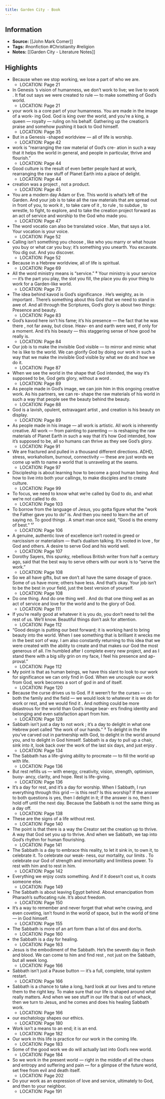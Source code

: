 ```yaml
---
title: Garden City - Book
---
```

## Information
- **Source:** [[John Mark Comer]]
- **Tags:** #nonfiction #Christianity #religion
- **Notes:** [[Garden City - Literature Notes]]

## Highlights
- Because when we stop working, we lose a part of who we are.
	- LOCATION: Page 21
- In   Genesis ’s   vision   of   humanness,   we   don’t   work   to   live;   we   live   to   work .   It   flat   out   says   we   were   created   to rule — to make something of God’s world. 
	- LOCATION: Page 21
- your   work   is   a   core   part   of   your   humanness.   You   are   made   in   the   image   of   a   work- ing   God.   God   is   king   over   the   world,   and   you’re   a   king,   a   queen   —   royalty   —   ruling   on   his   behalf.   Gathering   up the creation’s praise and somehow pushing it back to God himself. 
	- LOCATION: Page 35
- But   in   a Genesis -shaped   worldview   —   all   of   life   is   worship. 
	- LOCATION: Page 42
- work is “rearranging the raw material of God’s cre- ation   in   such   a   way   that   it   helps   the   world   in   general,   and   people   in   particular,   thrive   and   flourish.” 
	- LOCATION: Page 44
- Good culture is the result of even better people hard at work, rearranging the   raw   stuff   of   Planet   Earth   into   a   place   of   delight. 
	- LOCATION: Page 44
- creation   was   a project ,   not   a   product. 
	- LOCATION: Page 45
- You are a modern day Adam or Eve. This world is what’s left of the Garden. And your job is to take all the raw   materials   that   are   spread   out   in   front   of   you,   to   work   it ,   to   take   care   of   it ,   to   rule ,   to   subdue ,   to   wrestle,   to fight, to explore, and to take the creation project forward as an act of service and worship to the God who made you. 
	- LOCATION: Page 47
- The   word   vocatio   can   also   be   translated   voice .   Man,   that   says   a   lot.   Your   vocation   is   your   voice. 
	- LOCATION: Page 52
- Calling   isn’t   something   you   choose ,   like   who   you   marry   or   what   house   you   buy   or   what   car   you   buy;   it’s something you unearth. You excavate. You dig out. And you discover.
	- LOCATION: Page 52
- Because   in   a   Hebrew   worldview,   all   of   life   is   spiritual. 	
	- LOCATION: Page 69
- All   the   word   ministry   means   is   “service.” ⁸   Your   ministry   is   your   service   —   it’s   the   part   you   play,   the   slot   you fill, the place you do your thing to work for a Garden-like world. 
	- LOCATION: Page 73
- The   idea   behind   kavod   is   God’s   significance .   He’s   weighty,   as   in   important .   There’s   something   about   this God that we need to stand in awe of. And all through the Scriptures, God’s glory is about two things: Presence and beauty. 
	- LOCATION: Page 83
- God’s   kavod   here   isn’t   his   fame;   it’s   his   presence   —   the   fact   that   he   was   there ,   not   far   away,   but   close.   Heav- en and earth were wed, if only for a moment. And it’s his beauty — this staggering sense of how good he really is. 
	- LOCATION: Page 84
- Our job is to make the invisible God visible — to mirror and mimic what he is like to the world. We can glorify God by doing our work in such a way that we make   the   invisible   God   visible   by   what   we   do   and   how   we   do   it. 
	- LOCATION: Page 87
- When   we   see   the   world   in   the   shape   that   God   intended,   the   way   it’s   supposed   to   be,   God   gets   glory,   without a   word . 
	- LOCATION: Page 89
- As   people   made   in   God’s   image,   we   can   join   him   in   this   ongoing   creative   work.   As   his   partners,   we   can   re- shape   the   raw   materials   of   his   world   in   such   a   way   that   people   see   the   beauty   behind   the   beauty. 
	- LOCATION: Page 88
- God is a lavish, opulent,   extravagant   artist ,   and   creation   is   his   beauty   on   display. 
	- LOCATION: Page 89
- As people made in his image — all work is artistic. All work is inherently creative. All work — from painting to parenting — is reshaping the raw materials of Planet Earth in such a way that it’s how God intended, how it’s supposed to be, all so humans can thrive as they see God’s glory. 
	- LOCATION: Page 91
- We   are   fractured   and   pulled   in   a   thousand   different   directions. ADHD, stress, workaholism, burnout, connectivity — these are just words we come up with to name a world that is unraveling at the seams. 
	- LOCATION: Page 97
- Discipleship   is   about   learning   how   to   become   a   good   human   being.   And   how   to   live   into   both   your   callings, to   make   disciples   and   to   create   culture.  
	- LOCATION: Page 99
- To   focus,   we   need   to   know   what   we’re   called   by   God   to   do,   and   what   we’re   not   called   to   do.
	- LOCATION: Page 103
- To borrow from the language of Jesus, you gotta figure what the “work the Father gave you to do” is. And   then   you   need   to   learn   the   art   of   saying   no.   To   good   things .   A   smart   man   once   said,   “Good   is   the   enemy of   best.” ¹⁷
	- LOCATION: Page 106
- A genuine, authentic love of excellence isn’t rooted in greed or narcissism or materialism — that’s dualism talking.   It’s   rooted   in   love ,   for   God   and   others.   A   desire   to   serve   God   and   his   world   well.
	- LOCATION: Page 107
- Dorothy Sayers, this spunky, rebellious British writer from half a century ago, said that the best way to serve others with our work is to “serve the work.”
	- LOCATION: Page 108
- So we all have gifts, but we don’t all have the same dosage of grace. Some of us have more; others have less. And that’s okay. Your   job   isn’t   to   be   the   best   in   your   field,   just   the   best   version   of   yourself.
	- LOCATION: Page 108
- Do one thing. And   do   one   thing   well . And do that one thing well as an act of service and love for the world and to the glory of God.
	- LOCATION: Page 111
- If you’re really good at whatever it is you do, you don’t need to tell the rest of us. We’ll know. Beautiful things don’t ask for attention.
	- LOCATION: Page 112
- “Good design is putting our best forward; it is working hard to bring beauty into the world. When I see something that is brilliant it wrecks me in the best sort of way. I am also constantly returning to this idea that we were created with the ability to create and that makes our God the most generous of all. I’m humbled after I complete every new project, and as I stand there with a big silly grin on my face, I feel his presence and ap- proval.”
	- LOCATION: Page 112
- My point is that as human beings, we have this slant to look to our work for significance we can only find in God. When we uncouple our work from God, work becomes a sort of god in and of itself.
	- LOCATION: Page 120
- Because the curse drives us to God. If it weren’t for the curses — on both the family and the field — we would look to whatever it is we do for work   or   rest,   and   we   would   find   it .   And   nothing   could   be   more   disastrous   for   the   world   than   God’s   image   bear- ers finding identity and belonging and even satisfaction apart from him.
	- LOCATION: Page 128
- Sabbath   isn’t   just   a   day   to   not   work ;   it’s   a   day   to   delight   in   what   one   Hebrew   poet   called   “the   work   of   our hands.” ³   To   delight   in   the   life   you’ve   carved   out   in   partnership   with   God,   to   delight   in   the   world   around   you, and to delight in God himself. Sabbath is a day to pull up a chair, sink into it, look back over the work of the last six   days,   and   just   enjoy .
	- LOCATION: Page 134
- The Sabbath has a life-giving ability to procreate — to fill the world up with life.
	- LOCATION: Page 136
- But   rest   refills   us   —   with   energy,   creativity,   vision,   strength,   optimism,   buoy- ancy, clarity, and hope. Rest is life-giving.
	- LOCATION: Page 136
- It’s   a   day   for   rest,   and   it’s   a   day   for   worship. When I Sabbath, I run everything through this grid — is this rest? Is this worship? If the answer to both questions is yes, then I delight in it; if the answer is no, then I hold off until the next day. Because the Sabbath is not the same thing as a day off.
	- LOCATION: Page 138
- These are the signs of a life without rest.
	- LOCATION: Page 140
- The   point   is   that   there   is   a   way   the   Creator   set   the   creation up   to   thrive.   A   way   that   God   set   you   up   to   thrive.   And   when   we   Sabbath,   we   tap   into   God’s   rhythm   for   human flourishing.
	- LOCATION: Page 141
- The Sabbath is a day to embrace this reality, to let it sink in, to own it, to celebrate it. To celebrate our weak- ness,   our   mortality,   our   limits .   To   celebrate   our   God   of   strength   and   immortality   and   limitless   power.   To   rest with   him   and   to   rest   in   him.
	- LOCATION: Page 142
- Everything   we enjoy costs something. And if it doesn’t cost us, it costs someone else.
	- LOCATION: Page 149
- The Sabbath is about leaving Egypt behind. About emancipation from Pharaoh’s suffocating rule. It’s about freedom.
	- LOCATION: Page 150
- It’s   a   way   to   remember   and   never   forget   that   what   we’re   craving,   and   even coveting, isn’t found in the world of space, but in the world of time — in God himself.
	- LOCATION: Page 155
- The Sabbath is more of an art form than a list of dos and don’ts.
	- LOCATION: Page 160
- the   Sabbath   is   a   day   for   healing.
	- LOCATION: Page 163
- Jesus is the embodiment of the Sabbath. He’s the seventh day in flesh and blood. We can come to him and find   rest ,   not   just   on   the   Sabbath,   but   all   week   long.
	- LOCATION: Page 166
- Sabbath isn’t just a Pause button — it’s a full, complete, total system restart.
	- LOCATION: Page 166
- Sabbath is a chance to take a long, hard look at our lives and to retune them to the right key. To make sure that our life is shaped around what really matters. And when we see stuff in our life that is out of whack, then we turn to Jesus, and he comes and does his healing Sabbath work.
	- LOCATION: Page 166
- our   eschatology   shapes   our   ethics.
	- LOCATION: Page 180
- Work   isn’t   a   means   to   an   end;   it   is   an   end.
	- LOCATION: Page 182
- Our   work   in   this   life   is   practice   for   our   work   in   the   coming   life.
	- LOCATION: Page 183
- Some of the good work we do will actually last into God’s new world.
	- LOCATION: Page 184
- So   we   work   in   the   present   world   —   right   in   the   middle   of   all   the   chaos   and   entropy   and   suffering   and   pain   — for   a   glimpse   of   the   future   world,   set   free   from   evil   and   death   itself.
	- LOCATION: Page 202
- Do your work as an expression of love and service, ultimately to God, and then to your neighbor.
	- LOCATION: Page 191
